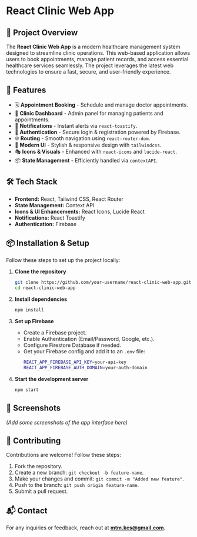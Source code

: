 # React Clinic Web App

## 🏥 Project Overview
The **React Clinic Web App** is a modern healthcare management system designed to streamline clinic operations. This web-based application allows users to book appointments, manage patient records, and access essential healthcare services seamlessly. The project leverages the latest web technologies to ensure a fast, secure, and user-friendly experience.

## 🚀 Features
- 🗓️ **Appointment Booking** - Schedule and manage doctor appointments.
- 🏥 **Clinic Dashboard** - Admin panel for managing patients and appointments.
- 🔔 **Notifications** - Instant alerts via `react-toastify`.
- 🔐 **Authentication** - Secure login & registration powered by Firebase.
- 🌐 **Routing** - Smooth navigation using `react-router-dom`.
- 🎨 **Modern UI** - Stylish & responsive design with `tailwindcss`.
- 🎭 **Icons & Visuals** - Enhanced with `react-icons` and `lucide-react`.
- 📦 **State Management** - Efficiently handled via `contextAPI`.

## 🛠️ Tech Stack
- **Frontend:** React, Tailwind CSS, React Router
- **State Management:** Context API
- **Icons & UI Enhancements:** React Icons, Lucide React
- **Notifications:** React Toastify
- **Authentication:** Firebase

## 📦 Installation & Setup
Follow these steps to set up the project locally:

1. **Clone the repository**
   ```sh
   git clone https://github.com/your-username/react-clinic-web-app.git
   cd react-clinic-web-app
   ```

2. **Install dependencies**
   ```sh
   npm install
   ```

3. **Set up Firebase**
   - Create a Firebase project.
   - Enable Authentication (Email/Password, Google, etc.).
   - Configure Firestore Database if needed.
   - Get your Firebase config and add it to an `.env` file:
     ```sh
     REACT_APP_FIREBASE_API_KEY=your-api-key
     REACT_APP_FIREBASE_AUTH_DOMAIN=your-auth-domain
     ```

4. **Start the development server**
   ```sh
   npm start
   ```

## 📸 Screenshots
_(Add some screenshots of the app interface here)_

## 🤝 Contributing
Contributions are welcome! Follow these steps:
1. Fork the repository.
2. Create a new branch: `git checkout -b feature-name`.
3. Make your changes and commit: `git commit -m "Added new feature"`.
4. Push to the branch: `git push origin feature-name`.
5. Submit a pull request.

## 📬 Contact
For any inquiries or feedback, reach out at **mtm.kcs@gmail.com**.
